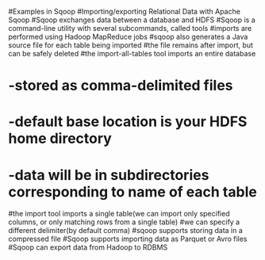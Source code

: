 #Examples in Sqoop
#Importing/exporting Relational Data with Apache Sqoop
#Sqoop exchanges data between a database and HDFS
#Sqoop is a command-line utility with several subcommands, called tools
#imports are performed using Hadoop MapReduce jobs
#sqoop also generates a Java source file for each table being imported
#the file remains after import, but can be safely deleted
#the import-all-tables tool imports an entire database
#	-stored as comma-delimited files
#	-default base location is your HDFS home directory
#	-data will be in subdirectories corresponding to name of each table
#the import tool imports a single table(we can import only specified columns, or only matching rows from a single table)
#we can specify a different delimiter(by default comma)
#sqoop supports storing data in a compressed file
#Sqoop supports importing data as Parquet or Avro files
#Sqoop can export data from Hadoop to RDBMS